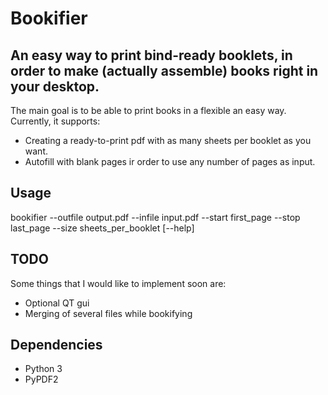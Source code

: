 Bookifier
==========
An easy way to print bind-ready booklets, in order to make (actually assemble) books right in your desktop.
------------------------------------------------------------------------------------------------------------
The main goal is to be able to print books in a flexible an easy way. Currently, it supports:

- Creating a ready-to-print pdf with as many sheets per booklet as you want.
- Autofill with blank pages ir order to use any number of pages as input.

Usage
-----
bookifier --outfile output.pdf --infile input.pdf --start first_page --stop last_page --size sheets_per_booklet [--help]

TODO
----
Some things that I would like to implement soon are:
- Optional QT gui
- Merging of several files while bookifying

Dependencies
------------
- Python 3
- PyPDF2
